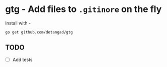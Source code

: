# gtg - Add files to `.gitinore` on the fly

Install with -
```
go get github.com/dotangad/gtg
```

## TODO
- [  ] Add tests
